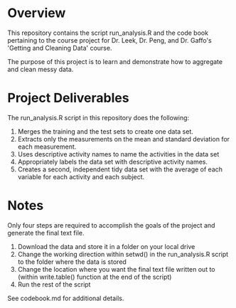 Overview
========================================================

This repository contains the script run_analysis.R and the code book pertaining to the course project for Dr. Leek, Dr. Peng, and Dr. Gaffo's 'Getting and Cleaning Data' course.

The purpose of this project is to learn and demonstrate how to aggregate and clean messy data.

Project Deliverables
====================================================

The run_analysis.R script in this repository does the following:

1. Merges the training and the test sets to create one data set.
2. Extracts only the measurements on the mean and standard deviation for each measurement.
3. Uses descriptive activity names to name the activities in the data set
4. Appropriately labels the data set with descriptive activity names.
5. Creates a second, independent tidy data set with the average of each variable for each activity and each subject.

Notes
===============================

Only four steps are required to accomplish the goals of the project and generate the final text file.

1) Download the data and store it in a folder on your local drive
2) Change the working direction within setwd() in the run_analysis.R script to the folder where the data is stored
3) Change the location where you want the final text file written out to (within write.table() function at the end of the script)
4) Run the rest of the script

See codebook.md for additional details.